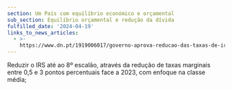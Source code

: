 ```yaml
---
section: Um País com equilíbrio económico e orçamental
sub_section: Equilíbrio orçamental e redução da dívida
fulfilled_date: '2024-04-19'
links_to_news_articles:
  - >-
    https://www.dn.pt/1919006017/governo-aprova-reducao-das-taxas-de-irs-ate-ao-8o-escalao-e-espera-que-entre-em-vigor-entre-junho-e-julho/amp/
---
```


Reduzir o IRS até ao 8º escalão, através da redução de taxas marginais entre 0,5 e 3 pontos percentuais face a 2023, com enfoque na classe média;
